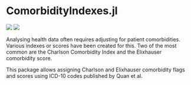 # ComorbidityIndexes.jl

[![](https://img.shields.io/badge/docs-dev-blue.svg)](https://timbp.github.io/ComorbidityIndexes.jl/dev)
[![](https://img.shields.io/badge/docs-stable-blue.svg)](https://timbp.github.io/ComorbidityIndexes.jl/stable)


Analysing health data often requires adjusting for patient
comorbidities. Various indexes or scores have been created for this.
Two of the most common are the Charlson Comorbidity Index and the
Elixhauser comorbidity score.

This package allows assigning Charlson and Elixhauser comorbidity
flags and scores using ICD-10 codes published by Quan et al.
